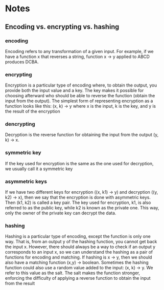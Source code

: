 # Notes

## Encoding vs. encrypting vs. hashing

### encoding
Encoding refers to any transformation of a given input. For example, if we have a function x that 
reverses a string, function x -> y applied to ABCD produces DCBA.

### encrypting
Encryption is a particular type of encoding where, to obtain the output, you
provide both the input value and a key. The key makes it possible for
choosing afterward who should be able to reverse the function (obtain the
input from the output). The simplest form of representing encryption as a
function looks like this:
(x, k) -> y
where x is the input, k is the key, and y is the result of the encryption

### dencrypting
Decryption is the reverse function for obtaining the input from the output (y, k) -> x. 

### symmetric key
If the key used for encryption is the same as the one used for decryption, we usually call it a symmetric key
### asymmetric keys
If we have two different keys for encryption ((x, k1) -> y) and decryption
((y, k2) -> x), then we say that the encryption is done with asymmetric
keys. Then (k1, k2) is called a key pair. The key used for encryption, k1, is
also referred to as the public key, while k2 is known as the private one. This
way, only the owner of the private key can decrypt the data.

### hashing
Hashing is a particular type of encoding, except the function is only one
way. That is, from an output y of the hashing function, you cannot get back
the input x. However, there should always be a way to check if an output y
corresponds to an input x, so we can understand the hashing as a pair of
functions for encoding and matching. If hashing is x -> y, then we should
also have a matching function (x,y) -> boolean.
Sometimes the hashing function could also use a random value added to
the input: (x, k) -> y. We refer to this value as the salt. The salt makes
the function stronger, enforcing the difficulty of applying a reverse function
to obtain the input from the result